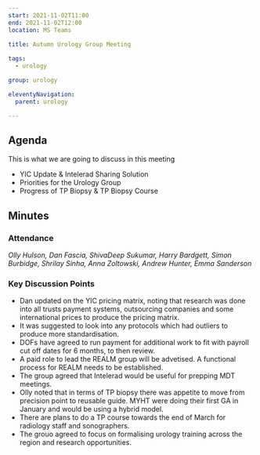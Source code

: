 ```yaml
---
start: 2021-11-02T11:00
end: 2021-11-02T12:00
location: MS Teams
 
title: Autumn Urology Group Meeting

tags:
  - urology

group: urology

eleventyNavigation:
  parent: urology

---
```


## Agenda

This is what we are going to discuss in this meeting

* YIC Update & Intelerad Sharing Solution
* Priorities for the Urology Group 
* Progress of TP Biopsy & TP Biopsy Course

## Minutes

### Attendance
_Olly Hulson, Dan Fascia, ShivaDeep Sukumar, Harry Bardgett, Simon Burbidge, Shrilay Sinha, Anna Zoltowski, Andrew Hunter, Emma Sanderson_
### Key Discussion Points

* Dan updated on the YIC pricing matrix, noting that research was done into all trusts payment systems, outsourcing companies and some international prices to produce the pricing matrix.
* It was suggested to look into any protocols which had outliers to produce more standardisation. 
* DOFs have agreed to run payment for additional work to fit with payroll cut off dates for 6 months, to then review.
* A paid role to lead the REALM group will be advetised. A functional process for REALM needs to be established.
* The group agreed that Intelerad would be useful for prepping MDT meetings.
* Olly noted that in terms of TP biopsy there was appetite to move from precision point to reusable guide. MYHT were doing their first GA in January and would be using a hybrid model. 
* There are plans to do a TP course towards the end of March for radiology staff and sonographers.
* The grouo agreed to focus on formalising urology training across the region and research opportunities.
